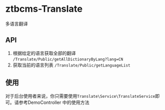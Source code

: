 # ztbcms-Translate
多语言翻译

## API

1. 根据给定的语言获取全部的翻译 `/Translate/Public/getAllDictionaryByLang?lang=CN`
2. 获取当前的语言列表 `/Translate/Public/getLanguageList`

## 使用

对于后台使用者来说，你只需要使用`Translate\Service\TranslateService`即可。请参考DemoController 中的使用方法